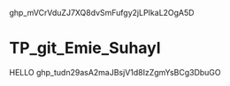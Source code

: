 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
# TP_git_Emie_Suhayl

HELLO
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




